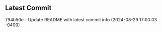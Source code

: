 
## Latest Commit
794b50e - Update README with latest commit info (2024-08-29 17:00:03 -0400) <Yunxi-Zhou>
